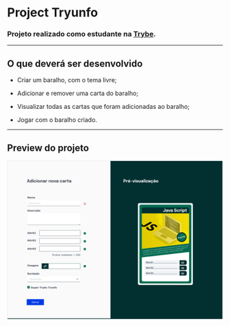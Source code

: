 # Project Tryunfo
### Projeto realizado como estudante na [Trybe](https://www.betrybe.com/).

---

## O que deverá ser desenvolvido

  * Criar um baralho, com o tema livre;

  * Adicionar e remover uma carta do baralho;

  * Visualizar todas as cartas que foram adicionadas ao baralho;

  * Jogar com o baralho criado.

---


## Preview do projeto
![Tryunfo](https://github.com/AiramToscano/Projeto-Tryunfo/blob/airam-toscano-tryunfo/requisito-4.png)
